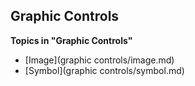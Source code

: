 ## Graphic Controls

**Topics in "Graphic Controls"**
* [Image](graphic controls/image.md)
* [Symbol](graphic controls/symbol.md)